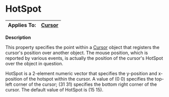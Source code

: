 




<h1 class="heading"><span class="name">HotSpot</span></h1>

| Applies To: | [Cursor](../a-z/cursor.md) |
| --- | ---  |


**Description**


This property specifies the point within a [Cursor](../a-z/cursor.md) object that registers the cursor's position over another object. The mouse position, which is reported by various events, is actually the position of the cursor's HotSpot over the object in question.


HotSpot is a 2-element numeric vector that specifies the y-position and x-position of the hotspot within the cursor. A value of (0 0) specifies the top-left corner of the cursor; (31 31) specifies the bottom right corner of the cursor. The default value of HotSpot is (15 15).



